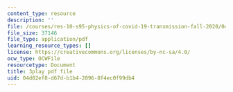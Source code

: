 ```yaml
---
content_type: resource
description: ''
file: /courses/res-10-s95-physics-of-covid-19-transmission-fall-2020/04d82ef8d67db1b420968f4ec0f99db4_7io-8_I6ZXA.pdf
file_size: 37146
file_type: application/pdf
learning_resource_types: []
license: https://creativecommons.org/licenses/by-nc-sa/4.0/
ocw_type: OCWFile
resourcetype: Document
title: 3play pdf file
uid: 04d82ef8-d67d-b1b4-2096-8f4ec0f99db4
---
```

